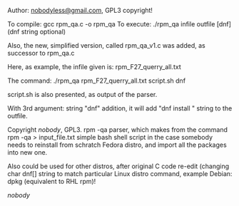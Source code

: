 Author: nobodyless@gmail.com, GPL3 copyright!

To compile: gcc rpm_qa.c -o rpm_qa To execute: ./rpm_qa infile outfile [dnf] (dnf string optional)

Also, the new, simplified version, called rpm_qa_v1.c was added, as successor to rpm_qa.c

Here, as example, the infile given is: rpm_F27_querry_all.txt

The command: ./rpm_qa rpm_F27_querry_all.txt script.sh dnf

script.sh is also presented, as output of the parser.

With 3rd argument: string "dnf" addition, it will add "dnf install " string to the outfile.

Copyright _nobody_, GPL3. rpm -qa parser, which makes from
the command rpm -qa > input_file.txt simple bash shell script
in the case somebody needs to reinstall from schratch Fedora
distro, and import all the packages into new one.

Also could be used for other distros, after original C code
re-edit (changing char dnf[] string to match particular Linux
distro command, example Debian: dpkg (equivalent to RHL rpm)!

_nobody_
